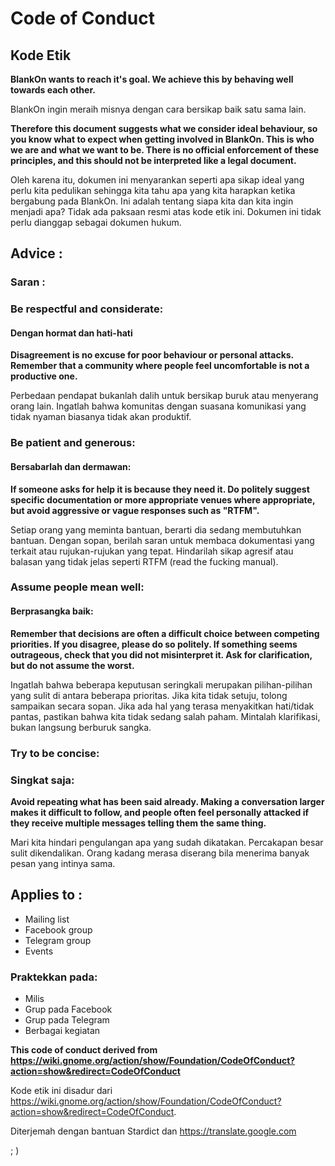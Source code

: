 # Code of Conduct
## Kode Etik

**BlankOn wants to reach it's goal. We achieve this by behaving well towards each other.**

BlankOn ingin meraih misnya dengan cara bersikap baik satu sama lain.


**Therefore this document suggests what we consider ideal behaviour, so you know what to expect when getting involved in BlankOn. This is who we are and what we want to be. There is no official enforcement of these principles, and this should not be interpreted like a legal document.**

Oleh karena itu, dokumen ini menyarankan seperti apa sikap ideal yang perlu kita pedulikan sehingga kita tahu apa yang kita harapkan ketika bergabung pada BlankOn. Ini adalah tentang siapa kita dan kita ingin menjadi apa? Tidak ada paksaan resmi atas kode etik ini. Dokumen ini tidak perlu dianggap sebagai dokumen hukum.

## Advice :
### Saran :

### Be respectful and considerate:
#### Dengan hormat dan hati-hati
**Disagreement is no excuse for poor behaviour or personal attacks. Remember that a community where people feel uncomfortable is not a productive one.**

Perbedaan pendapat bukanlah dalih untuk bersikap buruk atau menyerang orang lain. Ingatlah bahwa komunitas dengan suasana komunikasi yang tidak nyaman biasanya tidak akan produktif.

### Be patient and generous:
#### Bersabarlah dan dermawan:

**If someone asks for help it is because they need it. Do politely suggest specific documentation or more appropriate venues where appropriate, but avoid aggressive or vague responses such as "RTFM".**

Setiap orang yang meminta bantuan, berarti dia sedang membutuhkan bantuan. Dengan sopan, berilah saran untuk membaca dokumentasi yang terkait atau rujukan-rujukan yang tepat. Hindarilah sikap agresif atau balasan yang tidak jelas seperti RTFM (read the fucking manual).

### Assume people mean well:
#### Berprasangka baik:

**Remember that decisions are often a difficult choice between competing priorities. If you disagree, please do so politely.
If something seems outrageous, check that you did not misinterpret it. Ask for clarification, but do not assume the worst.**

Ingatlah bahwa beberapa keputusan seringkali merupakan pilihan-pilihan yang sulit di antara beberapa prioritas. Jika kita tidak setuju, tolong sampaikan secara sopan. Jika ada hal yang terasa menyakitkan hati/tidak pantas, pastikan bahwa kita tidak sedang salah paham. Mintalah klarifikasi, bukan langsung berburuk sangka.

### Try to be concise:
### Singkat saja:

**Avoid repeating what has been said already. Making a conversation larger makes it difficult to follow, and people often feel personally attacked if they receive multiple messages telling them the same thing.**

Mari kita hindari pengulangan apa yang sudah dikatakan. Percakapan besar sulit dikendalikan. Orang kadang merasa diserang bila menerima banyak pesan yang intinya sama.


## Applies to :
- Mailing list
- Facebook group
- Telegram group
- Events

### Praktekkan pada:
- Milis
- Grup pada Facebook
- Grup pada Telegram
- Berbagai kegiatan


**This code of conduct derived from https://wiki.gnome.org/action/show/Foundation/CodeOfConduct?action=show&redirect=CodeOfConduct**

Kode etik ini disadur dari https://wiki.gnome.org/action/show/Foundation/CodeOfConduct?action=show&redirect=CodeOfConduct.

Diterjemah dengan bantuan Stardict dan https://translate.google.com

; )
